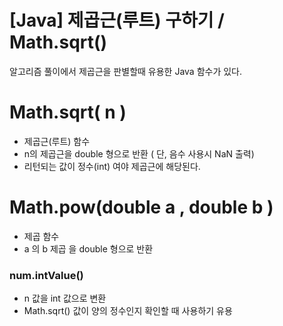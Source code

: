 # [Java] 제곱근(루트) 구하기 / Math.sqrt()

알고리즘 풀이에서 제곱근을 판별할때 유용한 Java 함수가 있다.

# Math.sqrt( n )

-   제곱근(루트) 함수
-   n의 제곱근을 double 형으로 반환 ( 단, 음수 사용시 NaN 출력)
-   리턴되는 값이 정수(int) 여야 제곱근에 해당된다.

# Math.pow(double a , double b )

-   제곱 함수
-   a 의 b 제곱 을 double 형으로 반환

### num.intValue()

-   n 값을 int 값으로 변환
-   Math.sqrt() 값이 양의 정수인지 확인할 때 사용하기 유용
